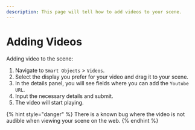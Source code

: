 ```yaml
---
description: This page will tell how to add videos to your scene.
---
```


# Adding Videos

Adding video to the scene:

1. Navigate to `Smart Objects` > `Videos`.
2. Select the display you prefer for your video and drag it to your scene.
3. In the details panel, you will see fields where you can add the `Youtube URL`.
4. Input the necessary details and submit.
5. The video will start playing.

{% hint style="danger" %}
There is a known bug where the video is not audible when viewing your scene on the web.
{% endhint %}
